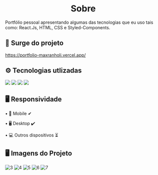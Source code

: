 <div align=center>
  <h1> Sobre </h1>
</div>
  


Portfólio pessoal apresentando algumas das tecnologias que eu uso tais como: React.Js, HTML, CSS e Styled-Components.

##

<h2>🔗 Surge do projeto</h2>

https://portfolio-maxranholi.vercel.app/


##

 <h2> ⚙ Tecnologias utlizadas</h2>

<img src="https://img.shields.io/badge/React-20232A?style=for-the-badge&logo=react&logoColor=61DAFB" />
<img src="https://img.shields.io/badge/HTML5-E34F26?style=for-the-badge&logo=html5&logoColor=white" />
<img src="https://img.shields.io/badge/CSS3-1572B6?style=for-the-badge&logo=css3&logoColor=white" />
<img src="https://img.shields.io/badge/styled--components-DB7093?style=for-the-badge&logo=styled-components&logoColor=white" />

##
<h2>🖥 Responsividade</h2>

• 📱 Mobile ✔

• 🖥 Desktop ✔

• 💻 Outros dispositivos ⏳

##
<h2>🖥 Imagens do Projeto</h2>

![3](https://user-images.githubusercontent.com/73243210/184058905-1b908a04-eee9-454e-925e-e7d96efe0aeb.png)
![4](https://user-images.githubusercontent.com/73243210/184058906-359c4f70-fbf1-477e-9573-1019bdc1896b.png)
![5](https://user-images.githubusercontent.com/73243210/184058908-69ec87fa-0464-4f2e-8668-d14d2e07a8e0.png)
![6](https://user-images.githubusercontent.com/73243210/184058910-f722b477-85ac-4372-838f-67ab24f091f2.png)
![7](https://user-images.githubusercontent.com/73243210/184058915-83d9b8db-643f-4dd5-aa32-44e1b058ff00.png)
